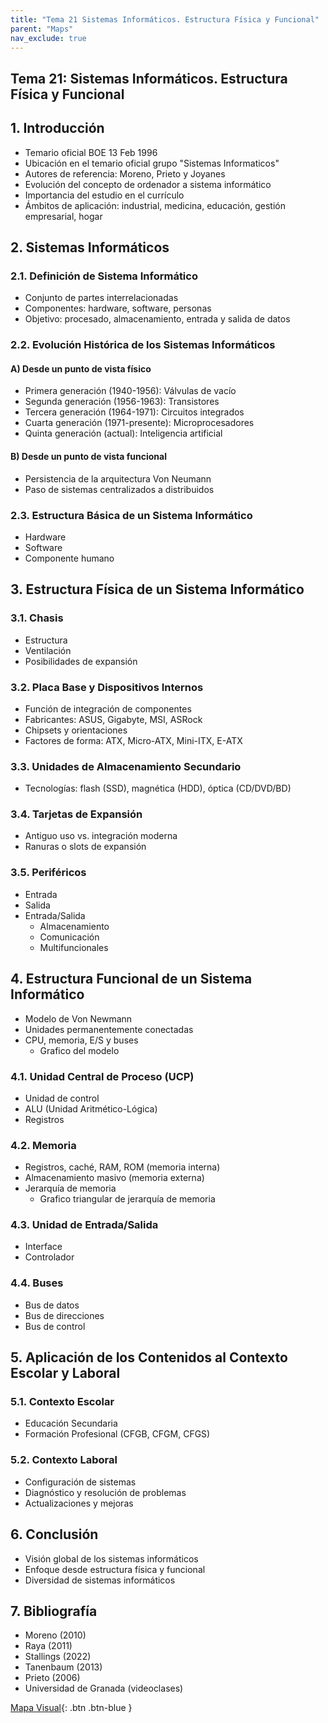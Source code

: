 ```yaml
---
title: "Tema 21 Sistemas Informáticos. Estructura Física y Funcional"
parent: "Maps"
nav_exclude: true
---
```


## Tema 21: Sistemas Informáticos. Estructura Física y Funcional

## 1. Introducción
+ Temario oficial BOE 13 Feb 1996
+ Ubicación en el temario oficial grupo "Sistemas Informaticos"
+ Autores de referencia: Moreno, Prieto y Joyanes
+ Evolución del concepto de ordenador a sistema informático
+ Importancia del estudio en el currículo
+ Ámbitos de aplicación: industrial, medicina, educación, gestión empresarial, hogar

## 2. Sistemas Informáticos

### 2.1. Definición de Sistema Informático
+ Conjunto de partes interrelacionadas
+ Componentes: hardware, software, personas
+ Objetivo: procesado, almacenamiento, entrada y salida de datos

### 2.2. Evolución Histórica de los Sistemas Informáticos

#### A) Desde un punto de vista físico
+ Primera generación (1940-1956): Válvulas de vacío
+ Segunda generación (1956-1963): Transistores
+ Tercera generación (1964-1971): Circuitos integrados
+ Cuarta generación (1971-presente): Microprocesadores
+ Quinta generación (actual): Inteligencia artificial

#### B) Desde un punto de vista funcional
+ Persistencia de la arquitectura Von Neumann
+ Paso de sistemas centralizados a distribuidos

### 2.3. Estructura Básica de un Sistema Informático
+ Hardware
+ Software
+ Componente humano

## 3. Estructura Física de un Sistema Informático

### 3.1. Chasis
+ Estructura
+ Ventilación
+ Posibilidades de expansión

### 3.2. Placa Base y Dispositivos Internos
+ Función de integración de componentes
+ Fabricantes: ASUS, Gigabyte, MSI, ASRock
+ Chipsets y orientaciones
+ Factores de forma: ATX, Micro-ATX, Mini-ITX, E-ATX

### 3.3. Unidades de Almacenamiento Secundario
+ Tecnologías: flash (SSD), magnética (HDD), óptica (CD/DVD/BD)

### 3.4. Tarjetas de Expansión
+ Antiguo uso vs. integración moderna
+ Ranuras o slots de expansión

### 3.5. Periféricos
+ Entrada
+ Salida
+ Entrada/Salida
  - Almacenamiento
  - Comunicación
  - Multifuncionales

## 4. Estructura Funcional de un Sistema Informático
+ Modelo de Von Newmann
+ Unidades permanentemente conectadas
+ CPU, memoria, E/S y buses
  + Grafico del modelo
  
### 4.1. Unidad Central de Proceso (UCP)
+ Unidad de control
+ ALU (Unidad Aritmético-Lógica)
+ Registros

### 4.2. Memoria
+ Registros, caché, RAM, ROM (memoria interna)
+ Almacenamiento masivo (memoria externa)
+ Jerarquía de memoria
  + Grafico triangular de jerarquía de memoria

### 4.3. Unidad de Entrada/Salida
+ Interface
+ Controlador

### 4.4. Buses
+ Bus de datos
+ Bus de direcciones
+ Bus de control

## 5. Aplicación de los Contenidos al Contexto Escolar y Laboral

### 5.1. Contexto Escolar
+ Educación Secundaria
+ Formación Profesional (CFGB, CFGM, CFGS)

### 5.2. Contexto Laboral
+ Configuración de sistemas
+ Diagnóstico y resolución de problemas
+ Actualizaciones y mejoras

## 6. Conclusión
+ Visión global de los sistemas informáticos
+ Enfoque desde estructura física y funcional
+ Diversidad de sistemas informáticos

## 7. Bibliografía
- Moreno (2010)
- Raya (2011)
- Stallings (2022)
- Tanenbaum (2013)
- Prieto (2006)
- Universidad de Granada (videoclases)



[Mapa Visual](tema21map.html){: .btn .btn-blue }